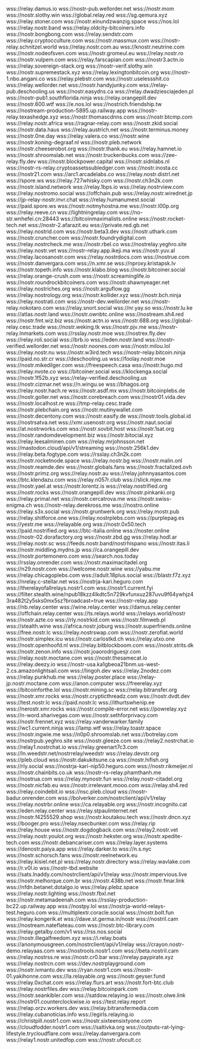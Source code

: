 
wss://relay.damus.io
wss://nostr-pub.wellorder.net
wss://nostr.mom
wss://nostr.slothy.win
wss://global.relay.red
wss://sg.qemura.xyz
wss://relay.stoner.com
wss://nostr.einundzwanzig.space
wss://nos.lol
wss://relay.nostr.band
wss://relay.oldcity-bitcoiners.info
wss://nostr.bongbong.com
wss://relay.sendstr.com
wss://relay.cryptocculture.com
wss://nostr.massmux.com
wss://nostr-relay.schnitzel.world
wss://relay.nostr.com.au
wss://knostr.neutrine.com
wss://nostr.nodeofsven.com
wss://nostr.gromeul.eu
wss://relay.nostr.ro
wss://nostr.vulpem.com
wss://relay.farscapian.com
wss://nostr3.actn.io
wss://relay.sovereign-stack.org
wss://nostr-verif.slothy.win
wss://nostr.supremestack.xyz
wss://relay.lexingtonbitcoin.org
wss://nostr-1.nbo.angani.co
wss://relay.plebstr.com
wss://nostr.uselessshit.co
wss://relay.wellorder.net
wss://nostr.handyjunky.com
wss://relay-pub.deschooling.us
wss://nostr.easydns.ca
wss://relay.dwadziesciajeden.pl
wss://nostr-pub1.southflorida.ninja
wss://relay.orangepill.dev
wss://nostr.600.wtf
wss://e.nos.lol
wss://nostrich.friendship.tw
wss://nostream-production-5895.up.railway.app
wss://nostr-relay.texashedge.xyz
wss://nostr.thomascdnns.com
wss://nostr.btcmp.com
wss://relay.nostr.africa
wss://ragnar-relay.com
wss://nostr.zkid.social
wss://nostr.data.haus
wss://relay.austrich.net
wss://nostr.terminus.money
wss://nostr.0ne.day
wss://relay.valera.co
wss://nostr.wine
wss://nostr.koning-degraaf.nl
wss://nostr.pleb.network
wss://nostr.cheeserobot.org
wss://nostr.thank.eu
wss://relay.hamnet.io
wss://nostr.shroomslab.net
wss://nostr.truckenbucks.com
wss://zee-relay.fly.dev
wss://nostr.blockpower.capital
wss://nostr.sidnlabs.nl
wss://nostr-rs-relay.cryptoassetssubledger.com
wss://nostr.inosta.cc
wss://nostr21.com
wss://arc1.arcadelabs.co
wss://relay.nostr.distrl.net
wss://spore.ws
wss://relay.727whisky.com
wss://nostr.ch3n2k.com
wss://nostr.island.network
wss://relay.1bps.io
wss://relay.nostrview.com
wss://relay.nostromo.social
wss://offchain.pub
wss://relay.nostr.wirednet.jp
wss://jp-relay-nostr.invr.chat
wss://relay.humanumest.social
wss://paid.spore.ws
wss://nostr.notmyhostna.me
wss://nostr.l00p.org
wss://relay.reeve.cn
wss://lightningrelay.com
wss://no-str.wnhefei.cn:28443
wss://bitcoinmaximalists.online
wss://nostr.rocket-tech.net
wss://nostr-2.afarazit.eu
wss://private.red.gb.net
wss://relay.nostrid.com
wss://nostr.beta3.dev
wss://nostr.uthark.com
wss://nostr.cruncher.com
wss://nostr.foundrydigital.com
wss://relay.nostrcheck.me
wss://nostr.rbel.co
wss://nostrelay.yeghro.site
wss://relay.nostr.vet
wss://nostr-relay.app.ikeji.ma
wss://nostr.yuv.al
wss://relay.lacosanostr.com
wss://relay.nostrdocs.com
wss://nostrue.com
wss://nostr.danvergara.com
wss://n.xmr.se
wss://nproxy.kristapsk.lv
wss://nostr.topeth.info
wss://nostr.klabo.blog
wss://nostr.bitcoiner.social
wss://relay.orange-crush.com
wss://nostr.screaminglife.io
wss://nostr.roundrockbitcoiners.com
wss://nostr.shawnyeager.net
wss://relay.nostriches.org
wss://nostr.arguflow.gg
wss://relay.nostrology.org
wss://nostr.kollider.xyz
wss://nostr.bch.ninja
wss://relay.nostrati.com
wss://nostr-dev.wellorder.net
wss://nostr-relay.nokotaro.com
wss://relay.snort.social
wss://nr.yay.so
wss://nostr.lu.ke
wss://atlas.nostr.land
wss://nostr.ownbtc.online
wss://nostream.sh4.red
wss://nostr.fmt.wiz.biz
wss://nostr.actn.io
wss://nostr.688.org
wss://global-relay.cesc.trade
wss://nostr.weking.tk
wss://nostr.pjv.me
wss://nostr-relay.lnmarkets.com
wss://rsslay.nostr.moe
wss://nostrex.fly.dev
wss://relay.roli.social
wss://brb.io
wss://eden.nostr.land
wss://nostr-verified.wellorder.net
wss://nostr.noones.com
wss://nostr.milou.lol
wss://relay.nostr.nu
wss://nostr.w3ird.tech
wss://nostr-relay.bitcoin.ninja
wss://paid.no.str.cr
wss://deschooling.us
wss://foolay.nostr.moe
wss://nostr.mikedilger.com
wss://freespeech.casa
wss://nostr.hugo.md
wss://relay.nvote.co
wss://bitcoiner.social
wss://klockenga.social
wss://nostr.1f52b.xyz
wss://relay-verified.deschooling.us
wss://nostr.cizmar.net
wss://n.wingu.se
wss://bhagos.org
wss://relay.nostr.hach.re
wss://nostr.asdf.mx
wss://nostr.bitcoinplebs.de
wss://nostr.goller.net
wss://nostr.corebreach.com
wss://nostr01.vida.dev
wss://nostr.localhost.re
wss://tmp-relay.cesc.trade
wss://nostr.plebchain.org
wss://nostr.mutinywallet.com
wss://nostr.decentony.com
wss://nostr.easify.de
wss://nostr.tools.global.id
wss://nostrsatva.net
wss://xmr.usenostr.org
wss://nostr.naut.social
wss://at.nostrworks.com
wss://nostr.sovbit.host
wss://nostr.1sat.org
wss://nostr.randomdevelopment.biz
wss://nostr.bitocial.xyz
wss://relay.leesalminen.com
wss://relay.mrjohnsson.net
wss://mastodon.cloud/api/v1/streaming
wss://nostr.256k1.dev
wss://relay.beta.fogtype.com
wss://rsslay.ch3n2k.com
wss://nostr.rocketnode.space
wss://relay.nostr.bg
wss://nostr.malin.onl
wss://nostr.reamde.dev
wss://nostr.globals.fans
wss://nostr.fractalized.ovh
wss://nostr.primz.org
wss://relay.nostr.au
wss://relay.johnnyasantos.com
wss://btc.klendazu.com
wss://relay.n057r.club
wss://slick.mjex.me
wss://nostr.yael.at
wss://nostr.lorentz.is
wss://relay.nostrified.org
wss://nostr.rocks
wss://nostr.orangepill.dev
wss://nostr.pinkanki.org
wss://relay.primal.net
wss://nostr.cercatrova.me
wss://nostr.swiss-enigma.ch
wss://nostr-relay.derekross.me
wss://nostro.online
wss://relay.s3x.social
wss://nostr.gruntwerk.org
wss://relay.mostr.pub
wss://relay.shitforce.one
wss://relay.nostrplebs.com
wss://purplepag.es
wss://yestr.me
wss://relayable.org
wss://nostr.0x50.tech
wss://paid.nostrified.org
wss://btc-italia.online
wss://noster.online
wss://nostr-02.dorafactory.org
wss://nostr.zbd.gg
wss://relay.hodl.ar
wss://relay.nostr.sc
wss://feeds.nostr.band/nostrhispano
wss://nostr.itas.li
wss://nostr.middling.mydns.jp
wss://ca.orangepill.dev
wss://nostr.portemonero.com
wss://search.nos.today
wss://rsslay.onrender.com
wss://nostr.maximacitadel.org
wss://n29.nostr.com
wss://welcome.nostr.wine
wss://yabu.me
wss://relay.chicagoplebs.com
wss://adult.18plus.social
wss://blastr.f7z.xyz
wss://nrelay.c-stellar.net
wss://nostrja-kari.heguro.com
wss://therelayofallrelays.nostr1.com
wss://nostr1.current.fyi
wss://filter.stealth.wine/npub18kzz4lkdtc5n729kvfunxuz287uvu9f64ywhjz43ra482t2y5sks0mx5sz?broadcast=true
wss://nostr-relay.app
wss://nb.relay.center
wss://wine.relay.center
wss://damus.relay.center
wss://offchain.relay.center
wss://ts.relays.world
wss://relays.world/nostr
wss://nostr.azte.co
wss://rly.nostrkid.com
wss://nostr.filmweb.pl
wss://stealth.wine
wss://africa.nostr.joburg
wss://nostr.superfriends.online
wss://free.nostr.lc
wss://relay.nostrswap.com
wss://nostr.zerofiat.world
wss://nostr.simplex.icu
wss://nostr.carlostkd.ch
wss://relay.utxo.one
wss://nostr.openhoofd.nl
wss://relay.bitblockboom.com
wss://nostr.strits.dk
wss://nostr.zenon.info
wss://nostr.joaorodriguesjr.com
wss://relay.nostr.moctane.com
wss://nostr.thesamecat.io
wss://relay.deezy.io
wss://nostr-usa.ka1gbeoa21bnm.us-west-2.cs.amazonlightsail.com
wss://lingoh.dev
wss://relay.2nodez.com
wss://relay.punkhub.me
wss://relay.poster.place
wss://relay-jp.nostr.moctane.com
wss://anon.computer
wss://freerelay.xyz
wss://bitcoinforthe.lol
wss://nostr.mining.sc
wss://relay.bitransfer.org
wss://nostr.xmr.rocks
wss://nostr.crypticthreadz.com
wss://nostr.dvdt.dev
wss://test.nostr.lc
wss://paid.nostr.lc
wss://ithurtswhenip.ee
wss://nerostr.xmr.rocks
wss://nostr.compile-error.net
wss://powrelay.xyz
wss://n-word.sharivegas.com
wss://nostr.sethforprivacy.com
wss://nostr.frennet.xyz
wss://relay.vanderwarker.family
wss://wc1.current.ninja
wss://lamp.wtf
wss://relay.toastr.space
wss://nostr.ingwie.me
wss://n0p0.shroomslab.net
wss://botrelay.com
wss://nostrpub.yeghro.site
wss://nostr.gleeze.com
wss://relay2.nostrchat.io
wss://relay1.nostrchat.io
wss://relay.greenart7c3.com
wss://ln.weedstr.net/nostrrelay/weedstr
wss://relay.devstr.org
wss://pleb.cloud
wss://nostr.dakukitsune.ca
wss://nostr.hifish.org
wss://rly.social
wss://nostrja-kari-nip50.heguro.com
wss://nostr.rikmeijer.nl
wss://nostr.chainbits.co.uk
wss://nostr-rs-relay.phamthanh.me
wss://nostrua.com
wss://relay.mynostr.fun
wss://relay.nostr-citadel.org
wss://nostr.nicfab.eu
wss://nostr.irrelevant.mooo.com
wss://relay.sh4.red
wss://relay.coindebit.io
wss://nsc.pleb.cloud
wss://nostr-badur.onrender.com
wss://bolverker.com/nostrclient/api/v1/relay
wss://relay.nostrbr.online
wss://ca.relayable.org
wss://nostr.incognito.cat
wss://eden.relay.center
wss://relay.stpaulinternet.net
wss://nostr.f4255529.shop
wss://nostr.koutakou.tech
wss://nostr.dncn.xyz
wss://booger.pro
wss://relay.nsecbunker.com
wss://relay.rip
wss://relay.house
wss://nostr.dogdogback.com
wss://relay2.nostr.vet
wss://relay.nostr.youlot.org
wss://nostr.hekster.org
wss://nostr.xpedite-tech.com
wss://nostr.debancariser.com
wss://relay.layer.systems
wss://denostr.paiya.app
wss://relay.darker.to
wss://n.s.nyc
wss://nostr.schorsch.fans
wss://nostr.reelnetwork.eu
wss://relay.kisiel.net.pl
wss://relay.nostr.directory
wss://relay.wavlake.com
wss://r.v0l.io
wss://nostr-tbd.website
wss://sats.lnaddy.com/nostrclient/api/v1/relay
wss://nostr.impervious.live
wss://nostr.melhorque.com.br
wss://nostr.438b.net
wss://nostr.fmar.link
wss://nfdn.betanet.dotalgo.io
wss://relay.plebz.space
wss://relay.nostr.lighting
wss://nostr.fbxl.net
wss://nostr.metamadeenah.com
wss://rsslay-production-bc22.up.railway.app
wss://nostpy.lol
wss://nostrja-world-relays-test.heguro.com
wss://multiplextr.coracle.social
wss://nostr.bolt.fun
wss://relay.kongerik.et
wss://dave.st.germa.in/nostr
wss://nostril.cam
wss://nostream.nateflateau.com
wss://nostr.btc-library.com
wss://relay.getalby.com/v1
wss://rss.nos.social
wss://nostr.illegalfreedom.xyz
wss://i.relay.boats
wss://anonymousgreen.com/nostrclient/api/v1/relay
wss://crayon.nostr-demo.relayaas.com
wss://nostrools.nostr1.com
wss://beta.nostril.cam
wss://relay.nostrss.re
wss://nostr.cr0.bar
wss://nrelay.paypirate.xyz
wss://relay.nostrcn.com
wss://dev.nostrplayground.com
wss://nostr.ivmanto.dev
wss://ryan.nostr1.com
wss://nostr-01.yakihonne.com
wss://la.relayable.org
wss://nostr.geyser.fund
wss://relay.0xchat.com
wss://relay.flurs.art
wss://nostr.fort-btc.club
wss://relay.nostrfiles.dev
wss://relay.bitcoinpark.com
wss://nostr.seankibler.com
wss://satdow.relaying.io
wss://nostr.olwe.link
wss://nostr01.counterclockwise.io
wss://test.relay.report
wss://relap.orzv.workers.dev
wss://relay.bitransfermedia.com
wss://relay.cubanoticias.info
wss://egirls.relaying.io
wss://christpill.nostr1.com
wss://nostr.sixteensixtyone.com
wss://cloudfodder.nostr1.com
wss://saltivka.org
wss://outputs-rat-lying-lifestyle.trycloudflare.com
wss://relay.danvergara.com
wss://relay1.nostr.unitedfop.com
wss://nostr.ufocult.cc

